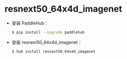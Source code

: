 # resnext50_64x4d_imagenet
* 安装 PaddleHub：

    ```bash
    $ pip install --upgrade paddlehub
    ```

* 安装 resnext50_64x4d_imagenet：

    ```bash
    $ hub install resnext50_64x4d_imagenet
    ```
